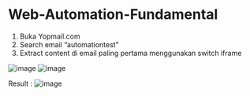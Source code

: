 # Web-Automation-Fundamental
1. Buka Yopmail.com
2. Search email “automationtest”
3. Extract content di email paling pertama menggunakan switch iframe

![image](https://github.com/muhamadfahmi159/Web-Automation-Fundamental/assets/39884205/3491dbd7-b371-4b5e-b8b0-90fd8dde56a1)
![image](https://github.com/muhamadfahmi159/Web-Automation-Fundamental/assets/39884205/14e97b2d-e9c4-4094-a966-0bc44187bb36)

Result :
![image](https://github.com/muhamadfahmi159/Web-Automation-Fundamental/assets/39884205/cfd37aca-2e72-446c-9e26-11fbc08952c5)
